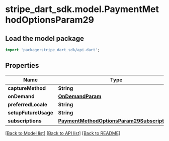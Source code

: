 # stripe_dart_sdk.model.PaymentMethodOptionsParam29

## Load the model package
```dart
import 'package:stripe_dart_sdk/api.dart';
```

## Properties
Name | Type | Description | Notes
------------ | ------------- | ------------- | -------------
**captureMethod** | **String** |  | [optional] 
**onDemand** | [**OnDemandParam**](OnDemandParam.md) |  | [optional] 
**preferredLocale** | **String** |  | [optional] 
**setupFutureUsage** | **String** |  | [optional] 
**subscriptions** | [**PaymentMethodOptionsParam29Subscriptions**](PaymentMethodOptionsParam29Subscriptions.md) |  | [optional] 

[[Back to Model list]](../README.md#documentation-for-models) [[Back to API list]](../README.md#documentation-for-api-endpoints) [[Back to README]](../README.md)


